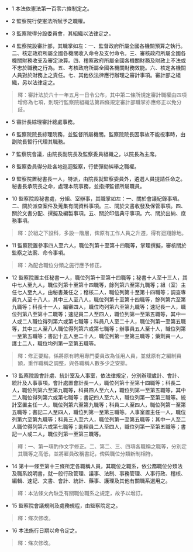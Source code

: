 * 1 本法依憲法第一百零六條制定之。

* 2 監察院行使憲法所賦予之職權。

* 3 監察院得分設委員會，其組織以法律定之。

* 4 監察院設審計部，其職掌如左：一、監督政府所屬全國各機關預算之執行。二、核定政府所屬全國各機關收入命令及支付命令。三、審核政府所屬全國各機關財務收支及審定決算。四、稽察政府所屬全國各機關財務及財政上不法或不忠於職務之行為。五、考核政府所屬全國各機關財務效能。六、核定各機關人員對於財務上之責任。七、其他依法律應行辦理之審計事項。審計部之組織，另以法律定之。

> 釋：審計法於六十一年五月一日令公布，其中第二條所規定審計職權由四項增修為七項，則現行監察院組織法第四條規定審計部職掌亦應修正以免分歧。

* 5 審計長綜理審計總處事務。

* 6 監察院院長綜理院務，並監督所屬機關。監察院院長因事故不能視事時，由副院長暫行代理其職務。

* 7 監察院會議，由院長副院長及監察委員組織之，以院長為主席。

* 8 監察委員得分赴各地巡迴監察，行使彈劾糾舉之職權。

* 9 監察院置秘書長一人，特派，由院長就監察委員外，遴選人員提請任命之。秘書長承院長之命，處理本院事務，並指揮監督所屬職員。

* 10 監察院設秘書處，分組、室辦事，其職掌如左：一、關於會議紀錄事項。二、關於派查案件及蒐集有關資料事項。三、關於文書收發及保管事項。四、關於文書分配、撰擬及編製事項。五、關於印信典守事項。六、關於出納、庶務事項。

> 釋：於組之下設科，多設一階層，俾原有工作人員之升遷，得有迴翔餘地。

* 11 監察院置參事四人至六人，職位列第十至第十四職等，掌理撰擬，審核關於監察之法案、命令事項。

> 釋：為配合職位分類之施行應予修正。

* 12 監察院置主任秘書一人，職位列第十至第十四職等；秘書十人至十三人，其中七人至九人，職位列第十至第十四職等，餘列第六至第九職等；組（室）主任七人至九人，由秘書兼任之；稽核二人，職位列第十至第十四職等；調查專員九人至十八人，其中三人至八人，職位列第十至第十四職等，餘列第六至第九職等；科長十一人，編審四人，職位均列第六至第九職等；速記長一人，職位列第八至第十二職等；速記員二人至四人，職位列第一至第五職等，其中一人或二人職位得列第六或第七職等；科員八人至二十人，職位列第一至第五職等，其中三人至八人職位得列第六或第七職等；辦事員五人至十人，職位列第一至第五職等；書記十五人至二十人，職位列第一至第三職等；藥劑員一人，護士二人，職位均列第一至第五職等。

> 釋：修正要點，係將原有聘用專門委員改為任用人員，並就原有之編制員額，重作職稱之調整，與各職稱人數多少之安排。

* 13 監察院設會計處、統計室及人事室，依法律規定，分別辦理歲計、會計、統計及人事事項。會計處置會計長一人，職位列第十至第十四職等；科長二人，職位列第六至第九職等，科員四人至六人，職位列第一至第五職等，其中二人職位得列第六或第七職等；書記四人至六人，職位列第一至第三職等。統計室置主任一人，職位列第六至第九職等；科員二人至四人，職位列第一至第五職等；書記二人至四人，職位列第一至第三職等。人事室置主任一人，職位列第六至第九職等；科員三人至六人，職位列第一至第五職等；其中一人至二人職位得列第六或第七職等；助理員二人至四人，職位列第一至第五職等；書記一人或二人，職位列第一至第三職等。

> 釋：一、第一項酌作文字修正。二、第二、三、四項各職稱之職等，分別定其職等之高低，並將雇員改稱書記，俾與職位分類新制相符。

* 14 第十一條至第十三條所定各職稱人員，其職位之職系，依公務職位分類法及職系說明書，就一般行政管理、議事、法制、事務管理、人事行政、稽核、編輯、速記、文書、會計、統計、藥事、護理及其他有關職系選用之。

> 釋：本法條文內缺乏有關職位職系之規定，故予以增訂。

* 15 監察院會議規則及處務規程，由監察院定之。

> 釋：條次修改。

* 16 本法施行日期以命令定之。

> 釋：條次修改。


